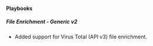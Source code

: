 #### Playbooks

##### File Enrichment - Generic v2

- Added support for Virus Total (API v3) file enrichment.
